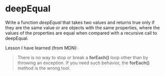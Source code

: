 # deepEqual

Write a function *deepEqual* that takes two values and returns true only if they are the same value or are objects with the same properties, where the values of the properties are equal when compared with a recursive call to deepEqual.


Lesson I have learned (from MDN):

> There is no way to stop or break a **forEach()** loop other than by throwing an exception. If you need such behavior, the **forEach()** method is the wrong tool.
